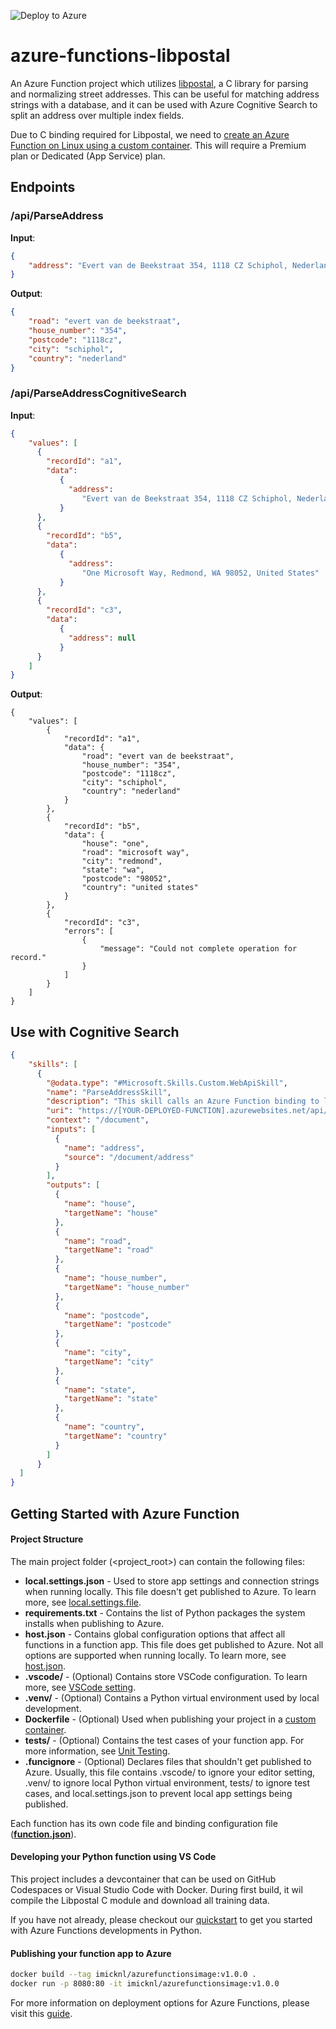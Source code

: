 ![Deploy to Azure](https://aka.ms/deploytoazurebutton)

# azure-functions-libpostal
An Azure Function project which utilizes [libpostal](https://github.com/openvenues/libpostal), a C library for parsing and normalizing street addresses. This can be useful for matching address strings with a database, and it can be used with Azure Cognitive Search to split an address over multiple index fields.

Due to C binding required for Libpostal, we need to [create an Azure Function on Linux using a custom container](https://docs.microsoft.com/en-us/azure/azure-functions/functions-create-function-linux-custom-image?tabs=in-process%2Cbash%2Cazure-cli&pivots=programming-language-python). This will require a Premium plan or Dedicated (App Service) plan.


## Endpoints
### /api/ParseAddress
**Input**: 
```json
{
	"address": "Evert van de Beekstraat 354, 1118 CZ Schiphol, Nederland",
}
```

**Output**:
```json
{
	"road": "evert van de beekstraat",
	"house_number": "354",
	"postcode": "1118cz",
	"city": "schiphol",
	"country": "nederland"
}
```

### /api/ParseAddressCognitiveSearch

**Input**:
```json
{
    "values": [
      {
        "recordId": "a1",
        "data":
           {
             "address": 
                "Evert van de Beekstraat 354, 1118 CZ Schiphol, Nederland "
           }
      },
      {
        "recordId": "b5",
        "data":
           {
             "address": 
                "One Microsoft Way, Redmond, WA 98052, United States"
           }
      },
      {
        "recordId": "c3",
        "data":
           {
             "address": null
           }
      }
    ]
}
```

**Output**:
```
{
    "values": [
        {
            "recordId": "a1",
            "data": {
                "road": "evert van de beekstraat",
                "house_number": "354",
                "postcode": "1118cz",
                "city": "schiphol",
                "country": "nederland"
            }
        },
        {
            "recordId": "b5",
            "data": {
                "house": "one",
                "road": "microsoft way",
                "city": "redmond",
                "state": "wa",
                "postcode": "98052",
                "country": "united states"
            }
        },
        {
            "recordId": "c3",
            "errors": [
                {
                    "message": "Could not complete operation for record."
                }
            ]
        }
    ]
}
```


## Use with Cognitive Search

```json
{
    "skills": [
      {
        "@odata.type": "#Microsoft.Skills.Custom.WebApiSkill",
        "name": "ParseAddressSkill",
        "description": "This skill calls an Azure Function binding to libpostal for fast international address parsing/normalization.",
        "uri": "https://[YOUR-DEPLOYED-FUNCTION].azurewebsites.net/api/ParseAddressCognitiveSearch",
        "context": "/document",
        "inputs": [
          {
            "name": "address",
            "source": "/document/address"
          }
        ],
        "outputs": [
		  {
            "name": "house",
            "targetName": "house"
          },
          {
            "name": "road",
            "targetName": "road"
          },
		  {
            "name": "house_number",
            "targetName": "house_number"
          },
		  {
            "name": "postcode",
            "targetName": "postcode"
          },
		  {
            "name": "city",
            "targetName": "city"
          },
		  {
            "name": "state",
            "targetName": "state"
          },
		  {
            "name": "country",
            "targetName": "country"
          }               
        ]
      }
  ]
}
```

## Getting Started with Azure Function

#### Project Structure
The main project folder (<project_root>) can contain the following files:

* **local.settings.json** - Used to store app settings and connection strings when running locally. This file doesn't get published to Azure. To learn more, see [local.settings.file](https://aka.ms/azure-functions/python/local-settings).
* **requirements.txt** - Contains the list of Python packages the system installs when publishing to Azure.
* **host.json** - Contains global configuration options that affect all functions in a function app. This file does get published to Azure. Not all options are supported when running locally. To learn more, see [host.json](https://aka.ms/azure-functions/python/host.json).
* **.vscode/** - (Optional) Contains store VSCode configuration. To learn more, see [VSCode setting](https://aka.ms/azure-functions/python/vscode-getting-started).
* **.venv/** - (Optional) Contains a Python virtual environment used by local development.
* **Dockerfile** - (Optional) Used when publishing your project in a [custom container](https://aka.ms/azure-functions/python/custom-container).
* **tests/** - (Optional) Contains the test cases of your function app. For more information, see [Unit Testing](https://aka.ms/azure-functions/python/unit-testing).
* **.funcignore** - (Optional) Declares files that shouldn't get published to Azure. Usually, this file contains .vscode/ to ignore your editor setting, .venv/ to ignore local Python virtual environment, tests/ to ignore test cases, and local.settings.json to prevent local app settings being published.

Each function has its own code file and binding configuration file ([**function.json**](https://aka.ms/azure-functions/python/function.json)).


#### Developing your Python function using VS Code

This project includes a devcontainer that can be used on GitHub Codespaces or Visual Studio Code with Docker. During first build, it wil compile the Libpostal C module and download all training data.

If you have not already, please checkout our [quickstart](https://aka.ms/azure-functions/python/quickstart) to get you started with Azure Functions developments in Python. 

#### Publishing your function app to Azure 

```sh
docker build --tag imicknl/azurefunctionsimage:v1.0.0 .
docker run -p 8080:80 -it imicknl/azurefunctionsimage:v1.0.0
```

For more information on deployment options for Azure Functions, please visit this [guide](https://docs.microsoft.com/en-us/azure/azure-functions/create-first-function-vs-code-python#publish-the-project-to-azure).

